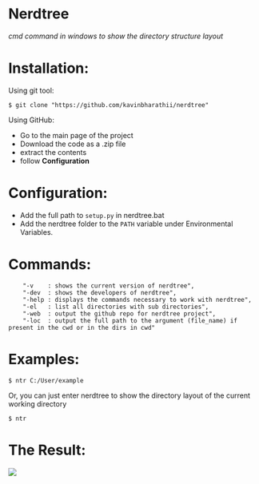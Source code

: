 # Nerdtree

*cmd command in windows to show the directory structure layout*

<h1>Installation:</h1>


Using git tool:
```
$ git clone "https://github.com/kavinbharathii/nerdtree"
```

Using GitHub:
- Go to the main page of the project
- Download the code as a .zip file
- extract the contents
- follow <b>Configuration</b>

<h1>Configuration:</h1>

- Add the full path to ```setup.py``` in nerdtree.bat
- Add the nerdtree folder to the ```PATH``` variable under Environmental Variables.

<h1>Commands:</h1>

```
    "-v    : shows the current version of nerdtree",
    "-dev  : shows the developers of nerdtree",
    "-help : displays the commands necessary to work with nerdtree",
    "-el   : list all directories with sub directories",
    "-web  : output the github repo for nerdtree project",
    "-loc  : output the full path to the argument (file_name) if present in the cwd or in the dirs in cwd"
```

<h1>Examples:</h1>

```
$ ntr C:/User/example
```

Or, you can just enter nerdtree to show the directory layout of the current working directory

```
$ ntr
```

<h1>The Result:</h1>

![](images/ntrdemo.png)
